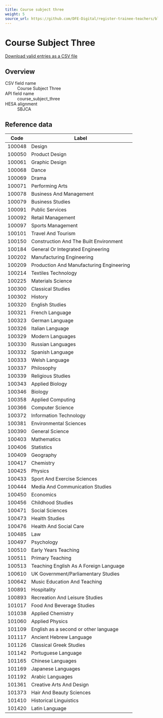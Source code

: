 ```yaml
---
title: Course subject three
weight: 5
source_url: https://github.com/DFE-Digital/register-trainee-teachers/blob/main/app/lib/hesa/reference_data/v2025_0.rb
---
```


<h1 id="course-subject-three">Course Subject Three</h1>

<p><a href="/reference-data/v2025.0/course_subject_three/download">Download valid entries as a CSV file</a></p>

<h2 id="overview">Overview</h2>

<dl class="govuk-summary-list">
  <div class="govuk-summary-list__row">
    <dt class="govuk-summary-list__key">
      CSV field name
    </dt>
    <dd class="govuk-summary-list__value">
      Course Subject Three
    </dd>
  </div>
  <div class="govuk-summary-list__row">
    <dt class="govuk-summary-list__key">
      API field name
    </dt>
    <dd class="govuk-summary-list__value">
      course_subject_three
    </dd>
  </div>
  <div class="govuk-summary-list__row">
    <dt class="govuk-summary-list__key">
      HESA alignment
    </dt>
    <dd class="govuk-summary-list__value">
      SBJCA
    </dd>
  </div>
</dl>

<h2 id="reference-data">Reference data</h2>

<table class="govuk-table">
  <thead class="govuk-table__head">
    <tr class="govuk-table__row">
      <th scope="col" class="govuk-table__header">Code</th>
      <th scope="col" class="govuk-table__header">Label</th>
    </tr>
  </thead>
  <tbody class="govuk-table__body">
      <tr class="govuk-table__row">
        <td class="govuk-table__cell">100048</td>
        <td class="govuk-table__cell">Design</td>
      </tr>
      <tr class="govuk-table__row">
        <td class="govuk-table__cell">100050</td>
        <td class="govuk-table__cell">Product Design</td>
      </tr>
      <tr class="govuk-table__row">
        <td class="govuk-table__cell">100061</td>
        <td class="govuk-table__cell">Graphic Design</td>
      </tr>
      <tr class="govuk-table__row">
        <td class="govuk-table__cell">100068</td>
        <td class="govuk-table__cell">Dance</td>
      </tr>
      <tr class="govuk-table__row">
        <td class="govuk-table__cell">100069</td>
        <td class="govuk-table__cell">Drama</td>
      </tr>
      <tr class="govuk-table__row">
        <td class="govuk-table__cell">100071</td>
        <td class="govuk-table__cell">Performing Arts</td>
      </tr>
      <tr class="govuk-table__row">
        <td class="govuk-table__cell">100078</td>
        <td class="govuk-table__cell">Business And Management</td>
      </tr>
      <tr class="govuk-table__row">
        <td class="govuk-table__cell">100079</td>
        <td class="govuk-table__cell">Business Studies</td>
      </tr>
      <tr class="govuk-table__row">
        <td class="govuk-table__cell">100091</td>
        <td class="govuk-table__cell">Public Services</td>
      </tr>
      <tr class="govuk-table__row">
        <td class="govuk-table__cell">100092</td>
        <td class="govuk-table__cell">Retail Management</td>
      </tr>
      <tr class="govuk-table__row">
        <td class="govuk-table__cell">100097</td>
        <td class="govuk-table__cell">Sports Management</td>
      </tr>
      <tr class="govuk-table__row">
        <td class="govuk-table__cell">100101</td>
        <td class="govuk-table__cell">Travel And Tourism</td>
      </tr>
      <tr class="govuk-table__row">
        <td class="govuk-table__cell">100150</td>
        <td class="govuk-table__cell">Construction And The Built Environment</td>
      </tr>
      <tr class="govuk-table__row">
        <td class="govuk-table__cell">100184</td>
        <td class="govuk-table__cell">General Or Integrated Engineering</td>
      </tr>
      <tr class="govuk-table__row">
        <td class="govuk-table__cell">100202</td>
        <td class="govuk-table__cell">Manufacturing Engineering</td>
      </tr>
      <tr class="govuk-table__row">
        <td class="govuk-table__cell">100209</td>
        <td class="govuk-table__cell">Production And Manufacturing Engineering</td>
      </tr>
      <tr class="govuk-table__row">
        <td class="govuk-table__cell">100214</td>
        <td class="govuk-table__cell">Textiles Technology</td>
      </tr>
      <tr class="govuk-table__row">
        <td class="govuk-table__cell">100225</td>
        <td class="govuk-table__cell">Materials Science</td>
      </tr>
      <tr class="govuk-table__row">
        <td class="govuk-table__cell">100300</td>
        <td class="govuk-table__cell">Classical Studies</td>
      </tr>
      <tr class="govuk-table__row">
        <td class="govuk-table__cell">100302</td>
        <td class="govuk-table__cell">History</td>
      </tr>
      <tr class="govuk-table__row">
        <td class="govuk-table__cell">100320</td>
        <td class="govuk-table__cell">English Studies</td>
      </tr>
      <tr class="govuk-table__row">
        <td class="govuk-table__cell">100321</td>
        <td class="govuk-table__cell">French Language</td>
      </tr>
      <tr class="govuk-table__row">
        <td class="govuk-table__cell">100323</td>
        <td class="govuk-table__cell">German Language</td>
      </tr>
      <tr class="govuk-table__row">
        <td class="govuk-table__cell">100326</td>
        <td class="govuk-table__cell">Italian Language</td>
      </tr>
      <tr class="govuk-table__row">
        <td class="govuk-table__cell">100329</td>
        <td class="govuk-table__cell">Modern Languages</td>
      </tr>
      <tr class="govuk-table__row">
        <td class="govuk-table__cell">100330</td>
        <td class="govuk-table__cell">Russian Languages</td>
      </tr>
      <tr class="govuk-table__row">
        <td class="govuk-table__cell">100332</td>
        <td class="govuk-table__cell">Spanish Language</td>
      </tr>
      <tr class="govuk-table__row">
        <td class="govuk-table__cell">100333</td>
        <td class="govuk-table__cell">Welsh Language</td>
      </tr>
      <tr class="govuk-table__row">
        <td class="govuk-table__cell">100337</td>
        <td class="govuk-table__cell">Philosophy</td>
      </tr>
      <tr class="govuk-table__row">
        <td class="govuk-table__cell">100339</td>
        <td class="govuk-table__cell">Religious Studies</td>
      </tr>
      <tr class="govuk-table__row">
        <td class="govuk-table__cell">100343</td>
        <td class="govuk-table__cell">Applied Biology</td>
      </tr>
      <tr class="govuk-table__row">
        <td class="govuk-table__cell">100346</td>
        <td class="govuk-table__cell">Biology</td>
      </tr>
      <tr class="govuk-table__row">
        <td class="govuk-table__cell">100358</td>
        <td class="govuk-table__cell">Applied Computing</td>
      </tr>
      <tr class="govuk-table__row">
        <td class="govuk-table__cell">100366</td>
        <td class="govuk-table__cell">Computer Science</td>
      </tr>
      <tr class="govuk-table__row">
        <td class="govuk-table__cell">100372</td>
        <td class="govuk-table__cell">Information Technology</td>
      </tr>
      <tr class="govuk-table__row">
        <td class="govuk-table__cell">100381</td>
        <td class="govuk-table__cell">Environmental Sciences</td>
      </tr>
      <tr class="govuk-table__row">
        <td class="govuk-table__cell">100390</td>
        <td class="govuk-table__cell">General Science</td>
      </tr>
      <tr class="govuk-table__row">
        <td class="govuk-table__cell">100403</td>
        <td class="govuk-table__cell">Mathematics</td>
      </tr>
      <tr class="govuk-table__row">
        <td class="govuk-table__cell">100406</td>
        <td class="govuk-table__cell">Statistics</td>
      </tr>
      <tr class="govuk-table__row">
        <td class="govuk-table__cell">100409</td>
        <td class="govuk-table__cell">Geography</td>
      </tr>
      <tr class="govuk-table__row">
        <td class="govuk-table__cell">100417</td>
        <td class="govuk-table__cell">Chemistry</td>
      </tr>
      <tr class="govuk-table__row">
        <td class="govuk-table__cell">100425</td>
        <td class="govuk-table__cell">Physics</td>
      </tr>
      <tr class="govuk-table__row">
        <td class="govuk-table__cell">100433</td>
        <td class="govuk-table__cell">Sport And Exercise Sciences</td>
      </tr>
      <tr class="govuk-table__row">
        <td class="govuk-table__cell">100444</td>
        <td class="govuk-table__cell">Media And Communication Studies</td>
      </tr>
      <tr class="govuk-table__row">
        <td class="govuk-table__cell">100450</td>
        <td class="govuk-table__cell">Economics</td>
      </tr>
      <tr class="govuk-table__row">
        <td class="govuk-table__cell">100456</td>
        <td class="govuk-table__cell">Childhood Studies</td>
      </tr>
      <tr class="govuk-table__row">
        <td class="govuk-table__cell">100471</td>
        <td class="govuk-table__cell">Social Sciences</td>
      </tr>
      <tr class="govuk-table__row">
        <td class="govuk-table__cell">100473</td>
        <td class="govuk-table__cell">Health Studies</td>
      </tr>
      <tr class="govuk-table__row">
        <td class="govuk-table__cell">100476</td>
        <td class="govuk-table__cell">Health And Social Care</td>
      </tr>
      <tr class="govuk-table__row">
        <td class="govuk-table__cell">100485</td>
        <td class="govuk-table__cell">Law</td>
      </tr>
      <tr class="govuk-table__row">
        <td class="govuk-table__cell">100497</td>
        <td class="govuk-table__cell">Psychology</td>
      </tr>
      <tr class="govuk-table__row">
        <td class="govuk-table__cell">100510</td>
        <td class="govuk-table__cell">Early Years Teaching</td>
      </tr>
      <tr class="govuk-table__row">
        <td class="govuk-table__cell">100511</td>
        <td class="govuk-table__cell">Primary Teaching</td>
      </tr>
      <tr class="govuk-table__row">
        <td class="govuk-table__cell">100513</td>
        <td class="govuk-table__cell">Teaching English As A Foreign Language</td>
      </tr>
      <tr class="govuk-table__row">
        <td class="govuk-table__cell">100610</td>
        <td class="govuk-table__cell">UK Government/Parliamentary Studies</td>
      </tr>
      <tr class="govuk-table__row">
        <td class="govuk-table__cell">100642</td>
        <td class="govuk-table__cell">Music Education And Teaching</td>
      </tr>
      <tr class="govuk-table__row">
        <td class="govuk-table__cell">100891</td>
        <td class="govuk-table__cell">Hospitality</td>
      </tr>
      <tr class="govuk-table__row">
        <td class="govuk-table__cell">100893</td>
        <td class="govuk-table__cell">Recreation And Leisure Studies</td>
      </tr>
      <tr class="govuk-table__row">
        <td class="govuk-table__cell">101017</td>
        <td class="govuk-table__cell">Food And Beverage Studies</td>
      </tr>
      <tr class="govuk-table__row">
        <td class="govuk-table__cell">101038</td>
        <td class="govuk-table__cell">Applied Chemistry</td>
      </tr>
      <tr class="govuk-table__row">
        <td class="govuk-table__cell">101060</td>
        <td class="govuk-table__cell">Applied Physics</td>
      </tr>
      <tr class="govuk-table__row">
        <td class="govuk-table__cell">101109</td>
        <td class="govuk-table__cell">English as a second or other language</td>
      </tr>
      <tr class="govuk-table__row">
        <td class="govuk-table__cell">101117</td>
        <td class="govuk-table__cell">Ancient Hebrew Language</td>
      </tr>
      <tr class="govuk-table__row">
        <td class="govuk-table__cell">101126</td>
        <td class="govuk-table__cell">Classical Greek Studies</td>
      </tr>
      <tr class="govuk-table__row">
        <td class="govuk-table__cell">101142</td>
        <td class="govuk-table__cell">Portuguese Language</td>
      </tr>
      <tr class="govuk-table__row">
        <td class="govuk-table__cell">101165</td>
        <td class="govuk-table__cell">Chinese Languages</td>
      </tr>
      <tr class="govuk-table__row">
        <td class="govuk-table__cell">101169</td>
        <td class="govuk-table__cell">Japanese Languages</td>
      </tr>
      <tr class="govuk-table__row">
        <td class="govuk-table__cell">101192</td>
        <td class="govuk-table__cell">Arabic Languages</td>
      </tr>
      <tr class="govuk-table__row">
        <td class="govuk-table__cell">101361</td>
        <td class="govuk-table__cell">Creative Arts And Design</td>
      </tr>
      <tr class="govuk-table__row">
        <td class="govuk-table__cell">101373</td>
        <td class="govuk-table__cell">Hair And Beauty Sciences</td>
      </tr>
      <tr class="govuk-table__row">
        <td class="govuk-table__cell">101410</td>
        <td class="govuk-table__cell">Historical Linguistics</td>
      </tr>
      <tr class="govuk-table__row">
        <td class="govuk-table__cell">101420</td>
        <td class="govuk-table__cell">Latin Language</td>
      </tr>
  </tbody>
</table>
